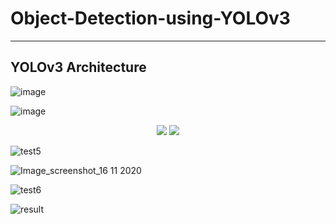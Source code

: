 # Object-Detection-using-YOLOv3

-----

## YOLOv3 Architecture
![image](https://user-images.githubusercontent.com/58909032/99224594-f7237b80-2829-11eb-8b53-45161737e5ff.png)


![image](https://user-images.githubusercontent.com/58909032/99224574-ebd05000-2829-11eb-9f64-4179109373f2.png)


<div display="inline-block">
<center>
<img src="https://user-images.githubusercontent.com/58909032/99224663-18846780-282a-11eb-86c4-a086cbcd80e1.jpg" display="inline-block"></img>
<img src="https://user-images.githubusercontent.com/58909032/99222294-998d3000-2825-11eb-92e6-62cb6f88b800.png" display="inline-block"></img>
</center>
</div>

![test5](https://user-images.githubusercontent.com/58909032/99224663-18846780-282a-11eb-86c4-a086cbcd80e1.jpg)


![Image_screenshot_16 11 2020](https://user-images.githubusercontent.com/58909032/99222294-998d3000-2825-11eb-92e6-62cb6f88b800.png)


![test6](https://user-images.githubusercontent.com/58909032/99224665-1a4e2b00-282a-11eb-9e52-961cbc9681c3.jpg)


![result](https://user-images.githubusercontent.com/58909032/99222296-9abe5d00-2825-11eb-90b2-011c570723f2.png)


